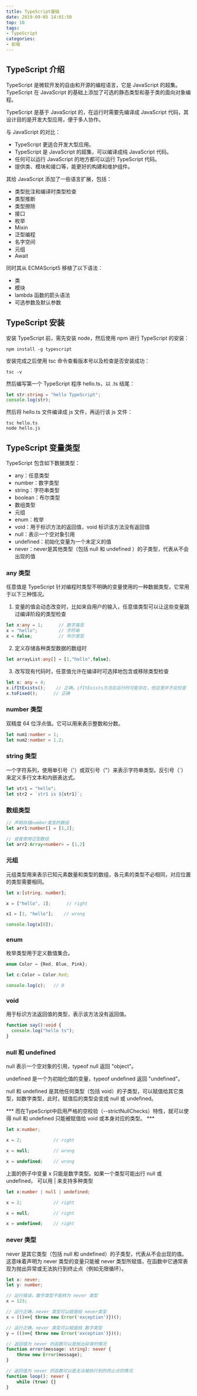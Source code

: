```yaml
---
title: TypeScript基础
date: 2019-09-05 14:01:50
top: 10
tags:
- TypeScript
categories:
- 前端
---
```

## TypeScript 介绍

TypeScript 是微软开发的自由和开源的编程语言，它是 JavaScript 的超集。TypeScript 在 JavaScript 的基础上添加了可选的静态类型和基于类的面向对象编程。

TypeScript 是基于 JavaScript 的，在运行时需要先编译成 JavaScript 代码，其设计目的是开发大型应用，便于多人协作。

与 JavaScript 的对比：

* TypeScript 更适合开发大型应用。
* TypeScript 是 JavaScript 的超集，可以编译成纯 JavaScript 代码。
* 任何可以运行 JavaScript 的地方都可以运行 TypeScript 代码。
* 提供类、模块和接口等，能更好的构建和维护组件。

其给 JavaScript 添加了一些语言扩展，包括：

* 类型批注和编译时类型检查
* 类型推断
* 类型擦除
* 接口
* 枚举
* Mixin
* 泛型编程
* 名字空间
* 元组
* Await

同时其从 ECMAScript5 移植了以下语法：

* 类
* 模块
* lambda 函数的箭头语法
* 可选参数及默认参数

## TypeScript 安装

安装 TypeScript 前，需先安装 node，然后使用 npm 进行 TypeScript 的安装：

```
npm install -g typescript
```

安装完成之后使用 tsc 命令查看版本号以及检查是否安装成功：

```
tsc -v
```

然后编写第一个 TypeScript 程序 hello.ts，以 .ts 结尾：

```ts
let str:string = "hello TypeScript";
console.log(str);
```

然后将 hello.ts 文件编译成 js 文件，再运行该 js 文件：

```
tsc hello.ts
node hello.js
```

## TypeScript 变量类型

TypeScript 包含如下数据类型：

* any：任意类型
* number：数字类型
* string：字符串类型
* boolean：布尔类型
* 数组类型
* 元组
* enum：枚举
* void：用于标识方法的返回值，void 标识该方法没有返回值
* null：表示一个空对象引用
* undefined：初始化变量为一个未定义的值
* never：never是其他类型（包括 null 和 undefined ）的子类型，代表从不会出现的值

### any 类型

任意值是 TypeScript 针对编程时类型不明确的变量使用的一种数据类型，它常用于以下三种情况。

1. 变量的值会动态改变时，比如来自用户的输入，任意值类型可以让这些变量跳过编译阶段的类型检查

```ts
let x:any = 1;      // 数字类型
x = "hello";        // 字符串
x = false;          // 布尔类型
```

2. 定义存储各种类型数据的数组时

```ts
let arrayList:any[] = [1,"hello",false];
```

3. 改写现有代码时，任意值允许在编译时可选择地包含或移除类型检查

```ts
let x: any = 4;
x.ifItExists();    // 正确，ifItExists方法在运行时可能存在，但这里并不会检查
x.toFixed();      // 正确
```

### number 类型

双精度 64 位浮点值。它可以用来表示整数和分数。

```ts
let num1:number = 1;
let num2:number = 1.2;
```

### string 类型

一个字符系列，使用单引号（'）或双引号（"）来表示字符串类型。反引号（`）来定义多行文本和内嵌表达式。

```ts
let str1 = "hello";
let str2 = `str1 is ${str1}`;
```

### 数组类型

```ts
// 声明存储number类型的数组
let arr1:number[] = [1,2];

// 或者使用泛型数组
let arr2:Array<number> = [1,2]
```

### 元组

元组类型用来表示已知元素数量和类型的数组，各元素的类型不必相同，对应位置的类型需要相同。

```ts
let x:[string, number];

x = ["hello", 1];      // right

x1 = [1, "hello"];    // wrong

console.log(x[0]);
```

### enum

枚举类型用于定义数值集合。

```ts
enum Color = {Red, Blue, Pink};

let c:Color = Color.Red;

console.log(c);   // 0
```

### void

用于标识方法返回值的类型，表示该方法没有返回值。

```ts
function say():void {
  console.log("hello ts");
}
```

### null 和 undefined

null 表示一个空对象的引用，typeof null 返回 "object"。

undefined 是一个为初始化值的变量，typeof undefined 返回 "undefined"。

null 和 undefined 是其他任何类型（包括 void）的子类型，可以赋值给其它类型，如数字类型，此时，赋值后的类型会变成 null 或 undefined。

*** 而在TypeScript中启用严格的空校验（--strictNullChecks）特性，就可以使得 null 和 undefined 只能被赋值给 void 或本身对应的类型。 ***

```ts
let x:number;

x = 2;            // right

x = null;         // wrong

x = undefined;    // wrong
```

上面的例子中变量 x 只能是数字类型。如果一个类型可能出行 null 或 undefined， 可以用 | 来支持多种类型

```ts
let x:number | null | undefined;

x = 2;            // right

x = null;         // right

x = undefined;    // right
```

### never 类型

never 是其它类型（包括 null 和 undefined）的子类型，代表从不会出现的值。这意味着声明为 never 类型的变量只能被 never 类型所赋值，在函数中它通常表现为抛出异常或无法执行到终止点（例如无限循环）。

```ts
let x: never;
let y: number;

// 运行错误，数字类型不能转为 never 类型
x = 123;

// 运行正确，never 类型可以赋值给 never类型
x = (()=>{ throw new Error('exception')})();

// 运行正确，never 类型可以赋值给 数字类型
y = (()=>{ throw new Error('exception')})();

// 返回值为 never 的函数可以是抛出异常的情况
function error(message: string): never {
    throw new Error(message);
}

// 返回值为 never 的函数可以是无法被执行到的终止点的情况
function loop(): never {
    while (true) {}
}
```
